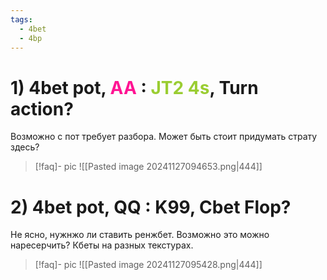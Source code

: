 ```yaml
---
tags:
  - 4bet
  - 4bp
---
```

# 1) 4bet pot, <span style="color:rgb(255, 20, 147)">AA</span> : <span style="color:rgb(154, 205, 50)">JT2   4s</span>, Turn action?
Возможно с пот требует разбора.
Может быть стоит придумать страту здесь?

> [!faq]- pic
>  ![[Pasted image 20241127094653.png|444]]

# 2) 4bet pot, QQ : K99, Cbet Flop?
Не ясно, нужнжо ли ставить ренжбет.
Возможно это можно наресерчить?
Кбеты на разных текстурах.

> [!faq]- pic
>  ![[Pasted image 20241127095428.png|444]]

